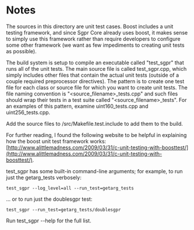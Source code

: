 # Notes
The sources in this directory are unit test cases.  Boost includes a
unit testing framework, and since Sgpr Core already uses boost, it makes
sense to simply use this framework rather than require developers to
configure some other framework (we want as few impediments to creating
unit tests as possible).

The build system is setup to compile an executable called "test_sgpr"
that runs all of the unit tests.  The main source file is called
test_sgpr.cpp, which simply includes other files that contain the
actual unit tests (outside of a couple required preprocessor
directives).  The pattern is to create one test file for each class or
source file for which you want to create unit tests.  The file naming
convention is "<source_filename>_tests.cpp" and such files should wrap
their tests in a test suite called "<source_filename>_tests".  For an
examples of this pattern, examine uint160_tests.cpp and
uint256_tests.cpp.

Add the source files to /src/Makefile.test.include to add them to the build.

For further reading, I found the following website to be helpful in
explaining how the boost unit test framework works:
[http://www.alittlemadness.com/2009/03/31/c-unit-testing-with-boosttest/](http://www.alittlemadness.com/2009/03/31/c-unit-testing-with-boosttest/).

test_sgpr has some built-in command-line arguments; for
example, to run just the getarg_tests verbosely:

    test_sgpr --log_level=all --run_test=getarg_tests

... or to run just the doublesgpr test:

    test_sgpr --run_test=getarg_tests/doublesgpr

Run  test_sgpr --help   for the full list.

